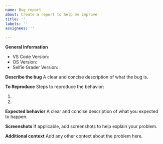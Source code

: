 ```yaml
---
name: Bug report
about: Create a report to help me improve
title: ''
labels: ''
assignees: ''

---
```


<!-- Please search existing issues to avoid creating duplicates. -->

**General Information**
- VS Code Version:
- OS Version:
- Selfie Grader Version:

**Describe the bug**
A clear and concise description of what the bug is.

**To Reproduce**
Steps to reproduce the behavior:

1. 
2.

**Expected behavior**
A clear and concise description of what you expected to happen.

**Screenshots**
If applicable, add screenshots to help explain your problem.

**Additional context**
Add any other context about the problem here.
